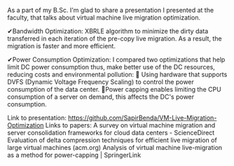 As a part of my B.Sc. I'm glad to share a presentation I presented at the faculty, that talks about virtual machine live migration optimization.

✔Bandwidth Optimization: XBRLE algorithm to minimize the dirty data transferred in each iteration of the pre-copy live migration. As a result, the migration is faster and more efficient. 

✔Power Consumption Optimization: I compared two optimizations that help limit DC power consumption thus, make better use of the DC resources, reducing costs and environmental pollution: 
🔹 Using hardware that supports DVFS (Dynamic Voltage Frequency Scaling) to control the power consumption of the data center.
🔹Power capping enables limiting the CPU consumption of a server on demand, this affects the DC's power consumption. 

Link to presentation: https://github.com/SapirBenda/VM-Live-Migration-Optimization
Links to papers:
A survey on virtual machine migration and server consolidation frameworks for cloud data centers - ScienceDirect
Evaluation of delta compression techniques for efficient live migration of large virtual machines (acm.org)
 Analysis of virtual machine live-migration as a method for power-capping | SpringerLink

